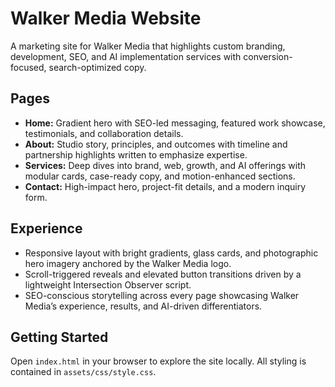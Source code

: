 # Walker Media Website

A marketing site for Walker Media that highlights custom branding, development, SEO, and AI implementation services with conversion-focused, search-optimized copy.

## Pages
- **Home:** Gradient hero with SEO-led messaging, featured work showcase, testimonials, and collaboration details.
- **About:** Studio story, principles, and outcomes with timeline and partnership highlights written to emphasize expertise.
- **Services:** Deep dives into brand, web, growth, and AI offerings with modular cards, case-ready copy, and motion-enhanced sections.
- **Contact:** High-impact hero, project-fit details, and a modern inquiry form.

## Experience
- Responsive layout with bright gradients, glass cards, and photographic hero imagery anchored by the Walker Media logo.
- Scroll-triggered reveals and elevated button transitions driven by a lightweight Intersection Observer script.
- SEO-conscious storytelling across every page showcasing Walker Media’s experience, results, and AI-driven differentiators.

## Getting Started
Open `index.html` in your browser to explore the site locally. All styling is contained in `assets/css/style.css`.
